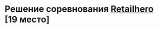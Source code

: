 # Решение соревнования [Retailhero](https://retailhero.ai/c/recommender_system/overview) [19 место]
